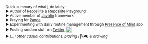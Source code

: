 <sup>Quick summary of what [I](https://dzikoysk.net/) do lately:</sup><br>
<sup>► Author of [Reposilite](https://github.com/dzikoysk/reposilite) & [Reposilite Playground](https://github.com/reposilite-playground/)</sup><br>
<sup>► Active member of [Javalin](https://github.com/javalin/) framework</sup><br>
<sup>► Praying for [Panda](https://github.com/panda-lang/panda)</sup><br>
<sup>► Experimenting with daily routine management through [Presence of Mind](https://github.com/dzikoysk/presence-of-mind) app</sup><br>
<sup>► Posting random stuff on [Twitter](https://twitter.com/dzikoysk)</sup> <img height="20" src="https://maven.reposilite.com/files/assets/twitter.gif"/><br>
<sup>► _[...] other casual contributions, playing (🎹/🎮) & drawing_</sup>

